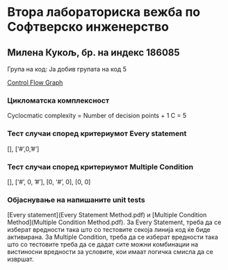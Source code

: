 
# Втора лабораториска вежба по Софтверско инженерство
## Милена Кукољ, бр. на индекс 186085
Група на код:
Ја добив групата на код 5

[Control Flow Graph](/CFG.jpg)


### Цикломатска комплексност
Cyclocmatic complexity = Number of decision points + 1
C = 5

### Тест случаи според критериумот Every statement
[], [‘#’,0,’#’]

### Тест случаи според критериумот Multiple Condition
[], [‘#’, 0, ’#’], [0, ‘#’, 0], [0, 0]

### Објаснување на напишаните unit tests 
[Every statement](Every Statement Method.pdf) и [Multiple Condition Method](Multiple Condition Method.pdf).
За Every Statement, треба да се изберат вредности така што со тестовите секоја линија код ќе биде активирана.
За Multiple Condition, треба да се изберат вредности така што со тестовите треба да се дадат сите можни комбинации на вистиносни вредности за условите, кои имаат логичка смисла да се извршат. 
